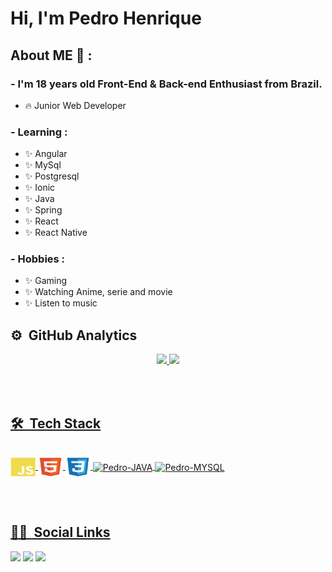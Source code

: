 <h1 align="left">Hi, I'm Pedro Henrique</h1>

## About ME 💬 :
### - I'm 18 years old Front-End & Back-end Enthusiast from Brazil.
- 🔥 Junior Web Developer 
### - Learning :
- ✨ Angular
- ✨ MySql
- ✨ Postgresql
- ✨ Ionic
- ✨ Java
- ✨ Spring
- ✨ React
- ✨ React Native
### - Hobbies : 
- ✨ Gaming
- ✨ Watching Anime, serie and movie
- ✨ Listen to music

## ⚙️ &nbsp;GitHub Analytics
<div align="center">
  <a href="https://github.com/PedroHenriquevr">
  <img height="180em" src="https://github-readme-stats.vercel.app/api?username=PedroHenriquevr&show_icons=true&theme=dark&include_all_commits=true&count_private=true"/>
  <img height="180em" src="https://github-readme-stats.vercel.app/api/top-langs/?username=PedroHenriquevr&layout=compact&langs_count=7&theme=dark"/>
</div>

<br><br>

## 🛠 &nbsp;Tech Stack
<div style="display: inline_block"><br>
  <img align="center" alt="Pedro-Js" height="30" width="40" src="https://raw.githubusercontent.com/devicons/devicon/master/icons/javascript/javascript-plain.svg">
  <img align="center" alt="Pedro-HTML" height="30" width="40" src="https://raw.githubusercontent.com/devicons/devicon/master/icons/html5/html5-original.svg">
  <img align="center" alt="Pedro-CSS" height="30" width="40" src="https://raw.githubusercontent.com/devicons/devicon/master/icons/css3/css3-original.svg">
  <img align="center" alt="Pedro-JAVA" height="30" width="40" src="https://cdn.jsdelivr.net/gh/devicons/devicon/icons/java/java-original.svg" />
  <img align="center" alt="Pedro-MYSQL" height="30" width="40" src="https://cdn.jsdelivr.net/gh/devicons/devicon/icons/mysql/mysql-original.svg" />
</div>

<br><br>

## 🧑🏻 &nbsp;Social Links
<div> 
  <a href="https://instagram.com/pedro.hvr" target="_blank"><img src="https://img.shields.io/badge/-Instagram-%23E4405F?style=for-the-badge&logo=instagram&logoColor=white" target="_blank"></a>
  <a href = "mailto:pedrohvribeiro@gmail.com"><img src="https://img.shields.io/badge/-Gmail-%23333?style=for-the-badge&logo=gmail&logoColor=white" target="_blank"></a>
  <a href="https://www.linkedin.com/in/pedro-vieira-9179a7210/" target="_blank"><img src="https://img.shields.io/badge/-LinkedIn-%230077B5?style=for-the-badge&logo=linkedin&logoColor=white" target="_blank"></a> 

</div>
